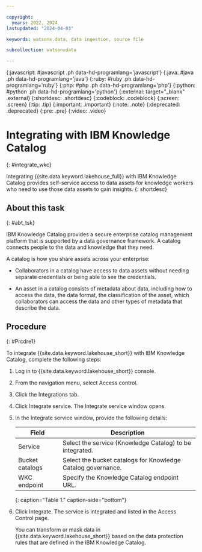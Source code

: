 ```yaml
---

copyright:
  years: 2022, 2024
lastupdated: "2024-04-03"

keywords: watsonx.data, data ingestion, source file

subcollection: watsonxdata

---
```


{:javascript: #javascript .ph data-hd-programlang='javascript'}
{:java: #java .ph data-hd-programlang='java'}
{:ruby: #ruby .ph data-hd-programlang='ruby'}
{:php: #php .ph data-hd-programlang='php'}
{:python: #python .ph data-hd-programlang='python'}
{:external: target="_blank" .external}
{:shortdesc: .shortdesc}
{:codeblock: .codeblock}
{:screen: .screen}
{:tip: .tip}
{:important: .important}
{:note: .note}
{:deprecated: .deprecated}
{:pre: .pre}
{:video: .video}

# Integrating with IBM Knowledge Catalog
{: #integrate_wkc}

Integrating {{site.data.keyword.lakehouse_full}} with IBM Knowledge Catalog provides self-service access to data assets for knowledge workers who need to use those data assets to gain insights.
{: shortdesc}

## About this task
{: #abt_tsk}

IBM Knowledge Catalog provides a secure enterprise catalog management platform that is supported by a data governance framework. A catalog connects people to the data and knowledge that they need.

A catalog is how you share assets across your enterprise:

- Collaborators in a catalog have access to data assets without needing separate credentials or being able to see the credentials.

- An asset in a catalog consists of metadata about data, including how to access the data, the data format, the classification of the asset, which collaborators can access the data and other types of metadata that describe the data.

## Procedure
{: #Prcdre1}

To integrate {{site.data.keyword.lakehouse_short}} with IBM Knowledge Catalog, complete the following steps:

1. Log in to {{site.data.keyword.lakehouse_short}} console.
2. From the navigation menu, select Access control.
3. Click the Integrations tab.
4. Click Integrate service. The Integrate service window opens.
5. In the Integrate service window, provide the following details:

   | Field           | Description        |
   |------------------|--------------------|
   | Service     | Select the service (Knowledge Catalog) to be integrated. |
   | Bucket catalogs      | Select the bucket catalogs for Knowledge Catalog governance. |
   | WKC endpoint            | Specify the Knowledge Catalog endpoint URL. |
   {: caption="Table 1." caption-side="bottom"}

6. Click Integrate.
   The service is integrated and listed in the Access Control page.

   You can transform or mask data in {{site.data.keyword.lakehouse_short}} based on the data protection rules that are defined in the IBM Knowledge Catalog.
